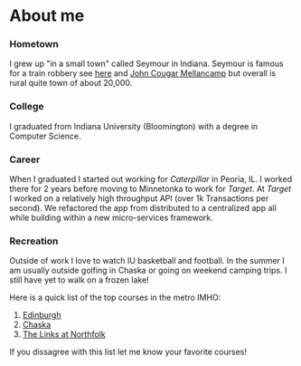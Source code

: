 # About me

### Hometown
I grew up "in a small town" called Seymour in Indiana. Seymour is famous for a train robbery see [here](https://en.wikipedia.org/wiki/Reno_Gang) and [John Cougar Mellancamp](https://en.wikipedia.org/wiki/John_Mellencamp) but overall is rural quite town of about 20,000. 
### College
I graduated from Indiana University (Bloomington) with a degree in Computer Science.
### Career
When I graduated I started out working for _Caterpillar_ in Peoria, IL. I worked there for 2 years before moving to Minnetonka to work for _Target_. At _Target_ I worked on a relatively high throughput API (over 1k Transactions per second). We refactored the app from distributed to a centralized app all while building within a new micro-services framework. 

### Recreation
Outside of work I love to watch IU basketball and football. In the summer I am usually outside golfing in Chaska or going on weekend camping trips. I still have yet to walk on a frozen lake! 

Here is a quick list of the top courses in the metro IMHO:
1. [Edinburgh](http://www.edinburghusa.com/)
2. [Chaska](http://www.chaskatowncourse.com/)
3. [The Links at Northfolk](http://www.golfthelinks.com/)

If you dissagree with this list let me know your favorite courses!



